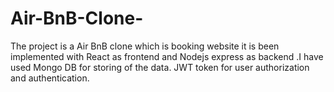 # Air-BnB-Clone-
The project is a Air BnB clone which is booking website it is been implemented with React as frontend and Nodejs express as backend .I have used Mongo DB for storing of the data. JWT token for user authorization and authentication.
